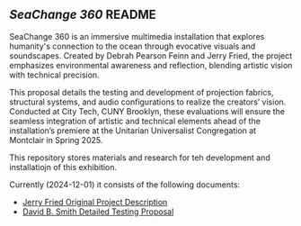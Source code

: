 ## _SeaChange 360_ README

SeaChange 360 is an immersive multimedia installation that explores humanity's connection to the ocean through evocative visuals and soundscapes. Created by Debrah Pearson Feinn and Jerry Fried, the project emphasizes environmental awareness and reflection, blending artistic vision with technical precision.

This proposal details the testing and development of projection fabrics, structural systems, and audio configurations to realize the creators’ vision. Conducted at City Tech, CUNY Brooklyn, these evaluations will ensure the seamless integration of artistic and technical elements ahead of the installation’s premiere at the Unitarian Universalist Congregation at Montclair in Spring 2025.

This repository stores materials and research for teh development and installatiojn of this exhibition.

Currently (2024-12-01) it consists of the following documents:
- [Jerry Fried Original Project Description](https://github.com/CHI-CityTech/Blended-Reality-Performance-System/blob/main/SeaChange360/Jerry-Fried_Project_Description.md)  
- [David B. Smith Detailed Testing Proposal](https://github.com/CHI-CityTech/Blended-Reality-Performance-System/blob/main/SeaChange360/SeaChange360_Testing_Proposal.md)
